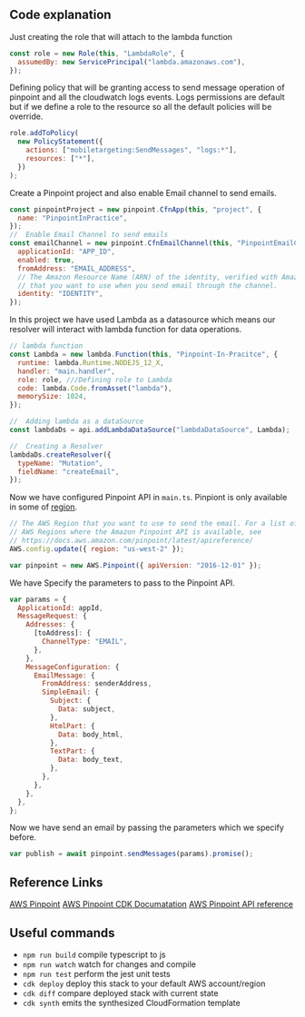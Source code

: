 
## Code explanation

Just creating the role that will attach to the lambda function

```javascript
const role = new Role(this, "LambdaRole", {
  assumedBy: new ServicePrincipal("lambda.amazonaws.com"),
});
```

Defining policy that will be granting access to send message operation of pinpoint and all the cloudwatch logs events. Logs permissions are default but if we define a role to the resource so all the default policies will be override.

```javascript
role.addToPolicy(
  new PolicyStatement({
    actions: ["mobiletargeting:SendMessages", "logs:*"],
    resources: ["*"],
  })
);
```

Create a Pinpoint project and also enable Email channel to send emails.

```javascript
const pinpointProject = new pinpoint.CfnApp(this, "project", {
  name: "PinpointInPractice",
});
//  Enable Email Channel to send emails
const emailChannel = new pinpoint.CfnEmailChannel(this, "PinpointEmailCh", {
  applicationId: "APP_ID",
  enabled: true,
  fromAddress: "EMAIL_ADDRESS",
  // The Amazon Resource Name (ARN) of the identity, verified with Amazon Simple Email Service (Amazon SES),
  // that you want to use when you send email through the channel.
  identity: "IDENTITY",
});
```

In this project we have used Lambda as a datasource which means our resolver will interact with lambda function for data operations.

```javascript
// lambda function
const Lambda = new lambda.Function(this, "Pinpoint-In-Pracitce", {
  runtime: lambda.Runtime.NODEJS_12_X,
  handler: "main.handler",
  role: role, ///Defining role to Lambda
  code: lambda.Code.fromAsset("lambda"),
  memorySize: 1024,
});

//  Adding lambda as a dataSource
const lambdaDs = api.addLambdaDataSource("lambdaDataSource", Lambda);

//  Creating a Resolver
lambdaDs.createResolver({
  typeName: "Mutation",
  fieldName: "createEmail",
});
```

Now we have configured Pinpoint API in `main.ts`. Pinpiont is only available in some of [region](https://docs.aws.amazon.com/pinpoint/latest/apireference/).

```javascript
// The AWS Region that you want to use to send the email. For a list of
// AWS Regions where the Amazon Pinpoint API is available, see
// https://docs.aws.amazon.com/pinpoint/latest/apireference/
AWS.config.update({ region: "us-west-2" });

var pinpoint = new AWS.Pinpoint({ apiVersion: "2016-12-01" });
```

We have Specify the parameters to pass to the Pinpoint API.

```javascript
var params = {
  ApplicationId: appId,
  MessageRequest: {
    Addresses: {
      [toAddress]: {
        ChannelType: "EMAIL",
      },
    },
    MessageConfiguration: {
      EmailMessage: {
        FromAddress: senderAddress,
        SimpleEmail: {
          Subject: {
            Data: subject,
          },
          HtmlPart: {
            Data: body_html,
          },
          TextPart: {
            Data: body_text,
          },
        },
      },
    },
  },
};
```

Now we have send an email by passing the parameters which we specify before.

```javascript
var publish = await pinpoint.sendMessages(params).promise();
```

## Reference Links

[AWS Pinpoint](https://aws.amazon.com/pinpoint/)
[AWS Pinpoint CDK Documatation](https://docs.aws.amazon.com/cdk/api/latest/docs/aws-pinpoint-readme.html)
[AWS Pinpoint API reference](https://docs.aws.amazon.com/pinpoint/latest/apireference/welcome.html)

## Useful commands

- `npm run build` compile typescript to js
- `npm run watch` watch for changes and compile
- `npm run test` perform the jest unit tests
- `cdk deploy` deploy this stack to your default AWS account/region
- `cdk diff` compare deployed stack with current state
- `cdk synth` emits the synthesized CloudFormation template
